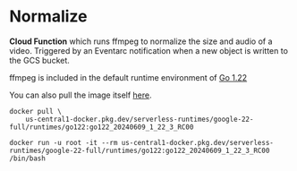 # Normalize

**Cloud Function** which runs ffmpeg to normalize the size and audio of a video. Triggered by an Eventarc notification when a new object is written to the GCS bucket.

ffmpeg is included in the default runtime environment of [Go 1.22](https://cloud.google.com/functions/docs/reference/system-packages)

You can also pull the image itself [here](https://cloud.google.com/functions/docs/concepts/execution-environment).
```
docker pull \
    us-central1-docker.pkg.dev/serverless-runtimes/google-22-full/runtimes/go122:go122_20240609_1_22_3_RC00

docker run -u root -it --rm us-central1-docker.pkg.dev/serverless-runtimes/google-22-full/runtimes/go122:go122_20240609_1_22_3_RC00 /bin/bash
```
